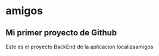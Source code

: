 # amigos
## Mi primer proyecto de Github
Este es el proyecto BackEnd de la aplicacion localizaamigos
